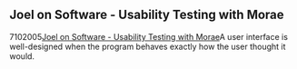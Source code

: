 <article><h2>Joel on Software - Usability Testing with Morae</h2><time><span class="day">7</span><span class="month">10</span><span class="year">2005</span></time><a href="http://www.joelonsoftware.com/articles/UsabilityTestingwithMorae.html">Joel on Software - Usability Testing with Morae</a>A user interface is well-designed when the program behaves exactly how the user thought it would.</article>